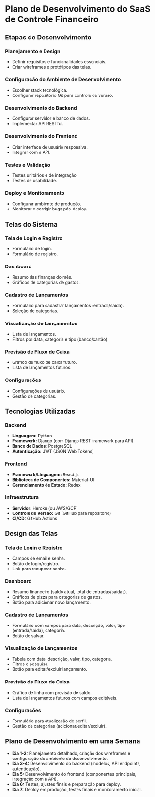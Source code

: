 # Plano de Desenvolvimento do SaaS de Controle Financeiro

## Etapas de Desenvolvimento

### Planejamento e Design

- Definir requisitos e funcionalidades essenciais.
- Criar wireframes e protótipos das telas.

### Configuração do Ambiente de Desenvolvimento

- Escolher stack tecnológica.
- Configurar repositório Git para controle de versão.

### Desenvolvimento do Backend

- Configurar servidor e banco de dados.
- Implementar API RESTful.

### Desenvolvimento do Frontend

- Criar interface de usuário responsiva.
- Integrar com a API.

### Testes e Validação

- Testes unitários e de integração.
- Testes de usabilidade.

### Deploy e Monitoramento

- Configurar ambiente de produção.
- Monitorar e corrigir bugs pós-deploy.

## Telas do Sistema

### Tela de Login e Registro

- Formulário de login.
- Formulário de registro.

### Dashboard

- Resumo das finanças do mês.
- Gráficos de categorias de gastos.

### Cadastro de Lançamentos

- Formulário para cadastrar lançamentos (entrada/saída).
- Seleção de categorias.

### Visualização de Lançamentos

- Lista de lançamentos.
- Filtros por data, categoria e tipo (banco/cartão).

### Previsão de Fluxo de Caixa

- Gráfico de fluxo de caixa futuro.
- Lista de lançamentos futuros.

### Configurações

- Configurações de usuário.
- Gestão de categorias.

## Tecnologias Utilizadas

### Backend

- **Linguagem:** Python
- **Framework:** Django (com Django REST framework para API)
- **Banco de Dados:** PostgreSQL
- **Autenticação:** JWT (JSON Web Tokens)

### Frontend

- **Framework/Linguagem:** React.js
- **Biblioteca de Componentes:** Material-UI
- **Gerenciamento de Estado:** Redux

### Infraestrutura

- **Servidor:** Heroku (ou AWS/GCP)
- **Controle de Versão:** Git (GitHub para repositório)
- **CI/CD:** GitHub Actions

## Design das Telas

### Tela de Login e Registro

- Campos de email e senha.
- Botão de login/registro.
- Link para recuperar senha.

### Dashboard

- Resumo financeiro (saldo atual, total de entradas/saídas).
- Gráficos de pizza para categorias de gastos.
- Botão para adicionar novo lançamento.

### Cadastro de Lançamentos

- Formulário com campos para data, descrição, valor, tipo (entrada/saída), categoria.
- Botão de salvar.

### Visualização de Lançamentos

- Tabela com data, descrição, valor, tipo, categoria.
- Filtros e pesquisa.
- Botão para editar/excluir lançamento.

### Previsão de Fluxo de Caixa

- Gráfico de linha com previsão de saldo.
- Lista de lançamentos futuros com campos editáveis.

### Configurações

- Formulário para atualização de perfil.
- Gestão de categorias (adicionar/editar/excluir).

## Plano de Desenvolvimento em uma Semana

- **Dia 1-2:** Planejamento detalhado, criação dos wireframes e configuração do ambiente de desenvolvimento.
- **Dia 3-4:** Desenvolvimento do backend (modelos, API endpoints, autenticação).
- **Dia 5:** Desenvolvimento do frontend (componentes principais, integração com a API).
- **Dia 6:** Testes, ajustes finais e preparação para deploy.
- **Dia 7:** Deploy em produção, testes finais e monitoramento inicial.
